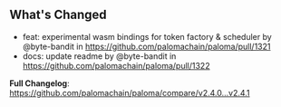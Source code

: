 ## What's Changed
* feat: experimental wasm bindings for token factory & scheduler by @byte-bandit in https://github.com/palomachain/paloma/pull/1321
* docs: update readme by @byte-bandit in https://github.com/palomachain/paloma/pull/1322


**Full Changelog**: https://github.com/palomachain/paloma/compare/v2.4.0...v2.4.1
